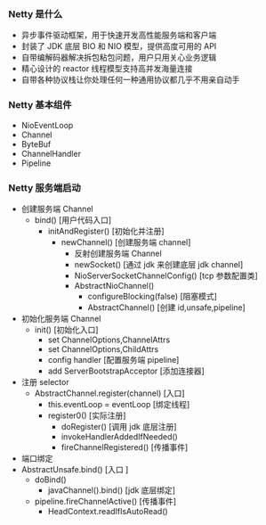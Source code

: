 ### Netty 是什么

- 异步事件驱动框架，用于快速开发高性能服务端和客户端
- 封装了 JDK 底层 BIO 和 NIO 模型，提供高度可用的 API
- 自带编解码器解决拆包粘包问题，用户只用关心业务逻辑
- 精心设计的 reactor 线程模型支持高并发海量连接
- 自带各种协议栈让你处理任何一种通用协议都几乎不用亲自动手

### Netty 基本组件

- NioEventLoop
- Channel
- ByteBuf
- ChannelHandler
- Pipeline

### Netty 服务端启动

- 创建服务端 Channel
  - bind() [用户代码入口]
    - initAndRegister() [初始化并注册]
      - newChannel() [创建服务端 channel]
        - 反射创建服务端 Channel
        - newSocket() [通过 jdk 来创建底层 jdk channel]
        - NioServerSocketChannelConfig() [tcp 参数配置类]
        - AbstractNioChannel()
          - configureBlocking(false) [阻塞模式]
          - AbstractChannel() [创建 id,unsafe,pipeline]
- 初始化服务端 Channel
  - init() [初始化入口]
    - set ChannelOptions,ChannelAttrs
    - set ChannelOptions,ChildAttrs
    - config handler [配置服务端 pipeline]
    - add ServerBootstrapAcceptor [添加连接器]
- 注册 selector
  - AbstractChannel.register(channel) [入口]
    - this.eventLoop = eventLoop [绑定线程]
    - register0() [实际注册]
      - doRegister() [调用 jdk 底层注册]
      - invokeHandlerAddedIfNeeded()
      - fireChannelRegistered() [传播事件]
-  端口绑定
  - AbstractUnsafe.bind() [入口   ]
    - doBind()
      - javaChannel().bind() [jdk 底层绑定]
    - pipeline.fireChannelActive() [传播事件]
      - HeadContext.readIfIsAutoRead()

